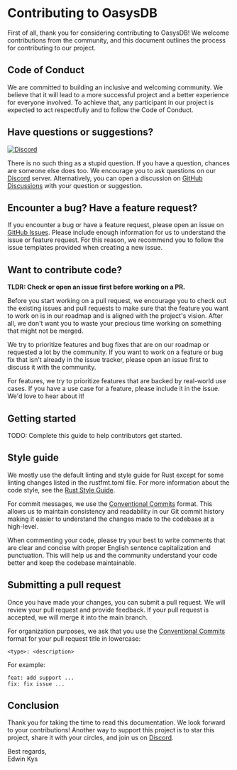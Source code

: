 # Contributing to OasysDB

First of all, thank you for considering contributing to OasysDB! We welcome
contributions from the community, and this document outlines the process for
contributing to our project.

## Code of Conduct

We are committed to building an inclusive and welcoming community. We believe
that it will lead to a more successful project and a better experience for
everyone involved. To achieve that, any participant in our project is expected
to act respectfully and to follow the Code of Conduct.

## Have questions or suggestions?

[![Discord](https://img.shields.io/discord/1182432298382131200?logo=discord&logoColor=%23ffffff&label=Discord&labelColor=%235865F2&style=for-the-badge)][discord]

There is no such thing as a stupid question. If you have a question, chances are
someone else does too. We encourage you to ask questions on our
[Discord][discord] server. Alternatively, you can open a discussion on [GitHub
Discussions][gh_discussions] with your question or suggestion.

## Encounter a bug? Have a feature request?

If you encounter a bug or have a feature request, please open an issue on
[GitHub Issues][gh_issues]. Please include enough information for us to
understand the issue or feature request. For this reason, we recommend you to
follow the issue templates provided when creating a new issue.

## Want to contribute code?

**TLDR: Check or open an issue first before working on a PR.**

Before you start working on a pull request, we encourage you to check out the
existing issues and pull requests to make sure that the feature you want to work
on is in our roadmap and is aligned with the project's vision. After all, we
don't want you to waste your precious time working on something that might not
be merged.

We try to prioritize features and bug fixes that are on our roadmap or requested
a lot by the community. If you want to work on a feature or bug fix that isn't
already in the issue tracker, please open an issue first to discuss it with the
community.

For features, we try to prioritize features that are backed by real-world use
cases. If you have a use case for a feature, please include it in the issue.
We'd love to hear about it!

## Getting started

TODO: Complete this guide to help contributors get started.

## Style guide

We mostly use the default linting and style guide for Rust except for some
linting changes listed in the rustfmt.toml file. For more information about the
code style, see the [Rust Style Guide][style_guide].

For commit messages, we use the [Conventional Commits][conventional_commits]
format. This allows us to maintain consistency and readability in our Git commit
history making it easier to understand the changes made to the codebase at a
high-level.

When commenting your code, please try your best to write comments that are clear
and concise with proper English sentence capitalization and punctuation. This
will help us and the community understand your code better and keep the codebase
maintainable.

## Submitting a pull request

Once you have made your changes, you can submit a pull request. We will review
your pull request and provide feedback. If your pull request is accepted, we
will merge it into the main branch.

For organization purposes, we ask that you use the [Conventional
Commits][conventional_commits] format for your pull request title in lowercase:

```
<type>: <description>
```

For example:

```
feat: add support ...
fix: fix issue ...
```

## Conclusion

Thank you for taking the time to read this documentation. We look forward to
your contributions! Another way to support this project is to star this project,
share it with your circles, and join us on [Discord][discord].

Best regards,<br /> Edwin Kys

[discord]: https://discord.gg/bDhQrkqNP4
[gh_issues]: https://github.com/oasysai/oasysdb/issues
[gh_discussions]: https://github.com/oasysai/oasysdb/discussions
[rustup]: https://www.rust-lang.org/tools/install
[style_guide]: https://doc.rust-lang.org/beta/style-guide/index.html
[conventional_commits]: https://www.conventionalcommits.org/en/v1.0.0/
